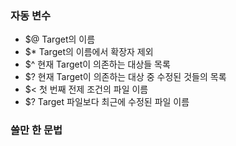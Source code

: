 ### 자동 변수

* $@ Target의 이름   
* $* Target의 이름에서 확장자 제외
* $^ 현재 Target이 의존하는 대상들 목록
* $? 현재 Target이 의존하는 대상 중 수정된 것들의 목록
* $< 첫 번째 전제 조건의 파일 이름
* $? Target 파일보다 최근에 수정된 파일 이름

### 쓸만 한 문법
